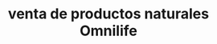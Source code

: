 ---
title: "venta de productos naturales Omnilife"
url: /ciudad-nueva/venta-de-productos-naturales-omnilife/
shop: colmenar
---
